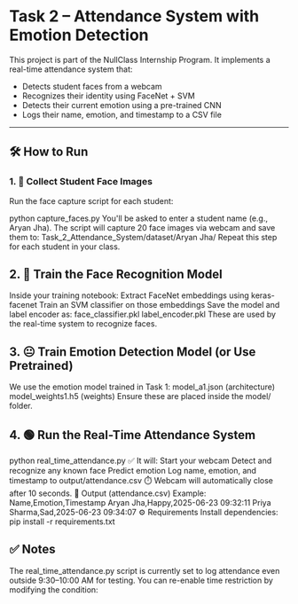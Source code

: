 # Task 2 – Attendance System with Emotion Detection

This project is part of the NullClass Internship Program. It implements a real-time attendance system that:
- Detects student faces from a webcam
- Recognizes their identity using FaceNet + SVM
- Detects their current emotion using a pre-trained CNN
- Logs their name, emotion, and timestamp to a CSV file

---

## 🛠️ How to Run

### 1. 📸 Collect Student Face Images

Run the face capture script for each student:

python capture_faces.py
You'll be asked to enter a student name (e.g., Aryan Jha).
The script will capture 20 face images via webcam and save them to:
Task_2_Attendance_System/dataset/Aryan Jha/
Repeat this step for each student in your class.

## 2. 🧠 Train the Face Recognition Model
Inside your training notebook:
Extract FaceNet embeddings using keras-facenet
Train an SVM classifier on those embeddings
Save the model and label encoder as:
face_classifier.pkl
label_encoder.pkl
These are used by the real-time system to recognize faces.

## 3. 😐 Train Emotion Detection Model (or Use Pretrained)
We use the emotion model trained in Task 1:
model_a1.json (architecture)
model_weights1.h5 (weights)
Ensure these are placed inside the model/ folder.

## 4. 🟢 Run the Real-Time Attendance System
python real_time_attendance.py
✅ It will:
Start your webcam
Detect and recognize any known face
Predict emotion
Log name, emotion, and timestamp to output/attendance.csv
⏱️ Webcam will automatically close after 10 seconds.
🧾 Output (attendance.csv)
Example:
Name,Emotion,Timestamp
Aryan Jha,Happy,2025-06-23 09:32:11
Priya Sharma,Sad,2025-06-23 09:34:07
⚙️ Requirements
Install dependencies:
pip install -r requirements.txt

## ✅ Notes
The real_time_attendance.py script is currently set to log attendance even outside 9:30–10:00 AM for testing. You can re-enable time restriction by modifying the condition:

